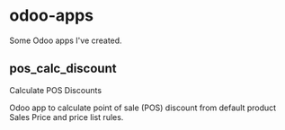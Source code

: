 # odoo-apps
Some Odoo apps I've created.

## pos_calc_discount
Calculate POS Discounts

Odoo app to calculate point of sale (POS) discount from default product Sales Price and price list rules.
